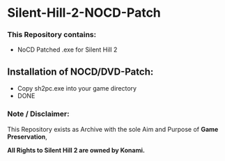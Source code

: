 # Silent-Hill-2-NOCD-Patch
### This Repository contains:
- NoCD Patched .exe for Silent Hill 2


## Installation of NOCD/DVD-Patch:
- Copy sh2pc.exe into your game directory
- DONE


### Note / Disclaimer:
This Repository exists as Archive with the sole Aim and Purpose of **Game Preservation**,

**All Rights to Silent Hill 2 are owned by Konami.** 
